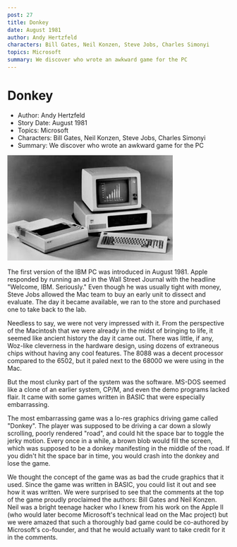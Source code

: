 ```yaml
---
post: 27
title: Donkey
date: August 1981
author: Andy Hertzfeld
characters: Bill Gates, Neil Konzen, Steve Jobs, Charles Simonyi
topics: Microsoft
summary: We discover who wrote an awkward game for the PC
---
```


# Donkey
* Author: Andy Hertzfeld
* Story Date: August 1981
* Topics: Microsoft
* Characters: Bill Gates, Neil Konzen, Steve Jobs, Charles Simonyi
* Summary: We discover who wrote an awkward game for the PC

![the original IBM PC](images/PC.jpg) 
    
The first version of the IBM PC was introduced in August 1981.  Apple responded by running an ad in the Wall Street Journal with the headline "Welcome, IBM.  Seriously."   Even though he was usually tight with money, Steve Jobs allowed the Mac team to buy an early unit to dissect and evaluate.  The day it became available, we ran to the store and purchased one to take back to the lab.

Needless to say, we were not very impressed with it.  From the perspective of the Macintosh that we were already in the midst of bringing to life, it seemed like ancient history the day it came out.  There was little, if any, Woz-like cleverness in the hardware design, using dozens of extraneous chips without having any cool features.  The 8088 was a decent processor compared to the 6502, but it paled next to the 68000 we were using in the Mac.

But the most clunky part of the system was the software.  MS-DOS seemed like a clone of an earlier system, CP/M, and even the demo programs lacked flair.  It came with some games written in BASIC that were especially embarrassing.

The most embarrassing game was a lo-res graphics driving game called "Donkey".  The player was supposed to be driving a car down a slowly scrolling, poorly rendered "road", and could hit the space bar to toggle the jerky motion.  Every once in a while, a brown blob would fill the screen, which was supposed to be a donkey manifesting in the middle of the road.  If you didn't hit the space bar in time, you would crash into the donkey and lose the game.

We thought the concept of the game was as bad the crude graphics that it used.  Since the game was written in BASIC, you could list it out and see how it was written.  We were surprised to see that the comments at the top of the game proudly proclaimed the authors:  Bill Gates and Neil Konzen.  Neil was a bright teenage hacker who I knew from his work on the Apple II (who would later become Microsoft's technical lead on the Mac project) but we were amazed that such a thoroughly bad game could be co-authored by Microsoft's co-founder, and that he would actually want to take credit for it in the comments.